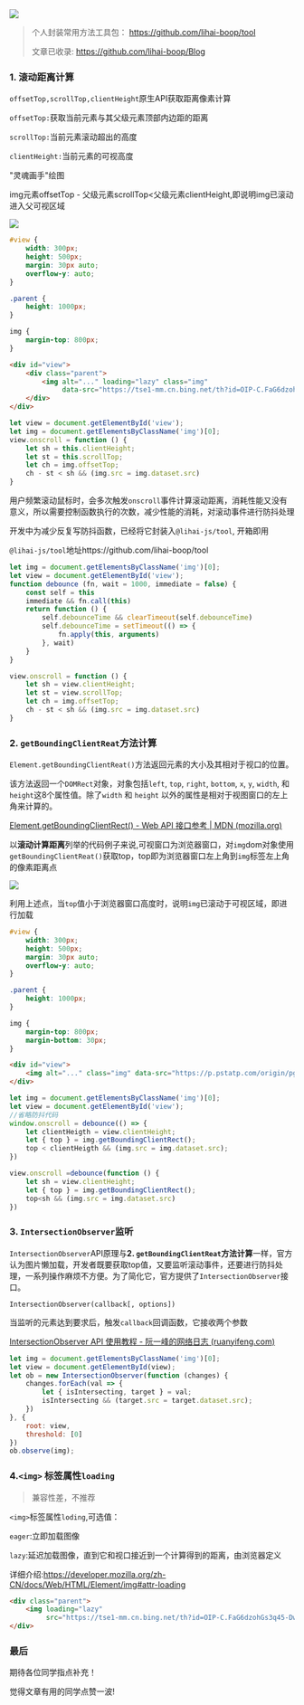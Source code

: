 <img  src="https://static.vue-js.com/6280b990-ff19-11ea-85f6-6fac77c0c9b3.png"/>



> 个人封装常用方法工具包： https://github.com/lihai-boop/tool
>
> 文章已收录: https://github.com/lihai-boop/Blog

### 1. 滚动距离计算

`offsetTop,scrollTop,clientHeight`原生API获取距离像素计算

`offsetTop:`获取当前元素与其父级元素顶部内边距的距离 

`scrollTop:`当前元素滚动超出的高度

`clientHeight:`当前元素的可视高度

"灵魂画手"绘图

img元素offsetTop - 父级元素scrollTop<父级元素clientHeight,即说明img已滚动进入父可视区域

<img src="https://p.pstatp.com/origin/pgc-image/c206105e0c46482a85b69a67a59ce682">



```css
#view {
    width: 300px;
    height: 500px;
    margin: 30px auto;
    overflow-y: auto;
}

.parent {
    height: 1000px;
}

img {
    margin-top: 800px;
}
```

```html
<div id="view">
    <div class="parent">
        <img alt="..." loading="lazy" class="img"
             data-src="https://tse1-mm.cn.bing.net/th?id=OIP-C.FaG6dzohGs3q45-DwsEyQQHaEK&w=165&h=100&c=8&rs=1&qlt=90&o=6&pid=3.1&rm=2">
    </div>
</div>
```

```js
let view = document.getElementById('view');
let img = document.getElementsByClassName('img')[0];
view.onscroll = function () {
    let sh = this.clientHeight;
    let st = this.scrollTop;
    let ch = img.offsetTop;
    ch - st < sh && (img.src = img.dataset.src)
}

```

用户频繁滚动鼠标时，会多次触发`onscroll`事件计算滚动距离，消耗性能又没有意义，所以需要控制函数执行的次数，减少性能的消耗，对滚动事件进行防抖处理

开发中为减少反复写防抖函数，已经将它封装入`@lihai-js/tool`,  开箱即用

`@lihai-js/tool`地址https://github.com/lihai-boop/tool

```js
let img = document.getElementsByClassName('img')[0];
let view = document.getElementById('view');
function debounce (fn, wait = 1000, immediate = false) {
    const self = this
    immediate && fn.call(this)
    return function () {
        self.debounceTime && clearTimeout(self.debounceTime)
        self.debounceTime = setTimeout(() => {
            fn.apply(this, arguments)
        }, wait)
    }
}

view.onscroll = function () {
    let sh = view.clientHeight;
    let st = view.scrollTop;
    let ch = img.offsetTop;
    ch - st < sh && (img.src = img.dataset.src)
}
```



### 2. `getBoundingClientReat`方法计算

`Element.getBoundingClientReat()`方法返回元素的大小及其相对于视口的位置。

该方法返回一个`DOMRect`对象，对象包括`left`, `top`, `right`, `bottom`, `x`, `y`, `width`, 和 `height`这8个属性值。除了`width` 和 `height` 以外的属性是相对于视图窗口的左上角来计算的。

[Element.getBoundingClientRect() - Web API 接口参考 | MDN (mozilla.org)](https://developer.mozilla.org/zh-CN/docs/Web/API/Element/getBoundingClientRect)

以**滚动计算距离**列举的代码例子来说,可视窗口为浏览器窗口，对`img`dom对象使用`getBoundingClientReat()`获取top，top即为浏览器窗口左上角到`img`标签左上角的像素距离点

<img style="margin-left:0px" src="https://p.pstatp.com/origin/pgc-image/29ed156e10984beea6489377496e712e">

利用上述点，当`top`值小于浏览器窗口高度时，说明`img`已滚动于可视区域，即进行加载

```css
#view {
    width: 300px;
    height: 500px;
    margin: 30px auto;
    overflow-y: auto;
}

.parent {
    height: 1000px;
}

img {
    margin-top: 800px;
    margin-bottom: 30px;
}
```

```html
<div id="view">
    <img alt="..." class="img" data-src="https://p.pstatp.com/origin/pgc-image/c206105e0c46482a85b69a67a59ce682" />
</div>
```

```js
let img = document.getElementsByClassName('img')[0];
let view = document.getElementById('view');
//省略防抖代码
window.onscroll = debounce(() => {
    let clientHeigth = view.clientHeight;
    let { top } = img.getBoundingClientRect();
    top < clientHeigth && (img.src = img.dataset.src);
})

view.onscroll =debounce(function () {
    let sh = view.clientHeight;
    let { top } = img.getBoundingClientRect();
    top<sh && (img.src = img.dataset.src)
})
```



### 3. `IntersectionObserver`监听

`IntersectionObserver`API原理与**2. `getBoundingClientReat`方法计算**一样，官方认为图片懒加载，开发者既要获取top值，又要监听滚动事件，还要进行防抖处理，一系列操作麻烦不方便。为了简化它，官方提供了`IntersectionObserver`接口。

`IntersectionObserver(callback[, options])`

当监听的元素达到要求后，触发`callback`回调函数，它接收两个参数

[IntersectionObserver API 使用教程 - 阮一峰的网络日志 (ruanyifeng.com)](http://www.ruanyifeng.com/blog/2016/11/intersectionobserver_api.html)

```js
let img = document.getElementsByClassName('img')[0];
let view = document.getElementById(view);
let ob = new IntersectionObserver(function (changes) {
    changes.forEach(val => {
        let { isIntersecting, target } = val;
        isIntersecting && (target.src = target.dataset.src);
    })
}, {
    root: view,
    threshold: [0]
})
ob.observe(img);
```



### 4.`<img>` 标签属性`loading`

> 兼容性差，不推荐

`<img>`标签属性`loding`,可选值：

`eager`:立即加载图像

`lazy`:延迟加载图像，直到它和视口接近到一个计算得到的距离，由浏览器定义

详细介绍:<a href="https://developer.mozilla.org/zh-CN/docs/Web/HTML/Element/img#attr-loading">https://developer.mozilla.org/zh-CN/docs/Web/HTML/Element/img#attr-loading</a>

```html
<div class="parent">
    <img loading="lazy"
         src="https://tse1-mm.cn.bing.net/th?id=OIP-C.FaG6dzohGs3q45-DwsEyQQHaEK&w=165&h=100&c=8&rs=1&qlt=90&o=6&pid=3.1&rm=2"  alt="...">
</div>
```



### 最后

期待各位同学指点补充！

觉得文章有用的同学点赞一波!

